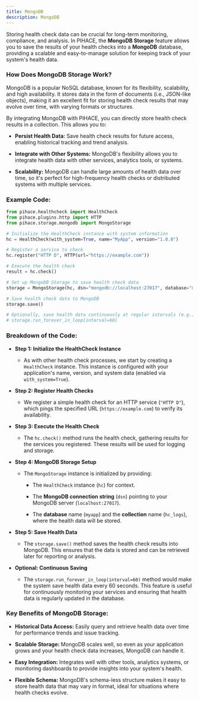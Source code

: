 ```yaml
---
title: MongoDB
description: MongoDB
---
```

Storing health check data can be crucial for long-term monitoring, compliance, and analysis. In PIHACE, the **MongoDB Storage** feature allows you to save the results of your health checks into a **MongoDB** database, providing a scalable and easy-to-manage solution for keeping track of your system's health data.

### How Does MongoDB Storage Work?

MongoDB is a popular NoSQL database, known for its flexibility, scalability, and high availability. It stores data in the form of documents (i.e., JSON-like objects), making it an excellent fit for storing health check results that may evolve over time, with varying formats or structures.

By integrating MongoDB with PIHACE, you can directly store health check results in a collection. This allows you to:

-   **Persist Health Data:** Save health check results for future access, enabling historical tracking and trend analysis.

-   **Integrate with Other Systems:** MongoDB's flexibility allows you to integrate health data with other services, analytics tools, or systems.

-   **Scalability:** MongoDB can handle large amounts of health data over time, so it's perfect for high-frequency health checks or distributed systems with multiple services.

### Example Code:

```python
from pihace.healthcheck import HealthCheck
from pihace.plugins.http import HTTP
from pihace.storage.mongodb import MongoStorage

# Initialize the HealthCheck instance with system information
hc = HealthCheck(with_system=True, name="MyApp", version="1.0.0")

# Register a service to check
hc.register("HTTP D", HTTP(url="https://example.com"))

# Execute the health check
result = hc.check()

# Set up MongoDB Storage to save health check data
storage = MongoStorage(hc, dsn="mongodb://localhost:27017", database="myapp", collection="hc_logs")

# Save health check data to MongoDB
storage.save()

# Optionally, save health data continuously at regular intervals (e.g., every 60 seconds)
# storage.run_forever_in_loop(interval=60)
```

### Breakdown of the Code:

-   **Step 1: Initialize the HealthCheck Instance**

    -   As with other health check processes, we start by creating a `HealthCheck` instance. This instance is configured with your application's name, version, and system data (enabled via `with_system=True`).

-   **Step 2: Register Health Checks**

    -   We register a simple health check for an HTTP service (`"HTTP D"`), which pings the specified URL (`https://example.com`) to verify its availability.

-   **Step 3: Execute the Health Check**

    -   The `hc.check()` method runs the health check, gathering results for the services you registered. These results will be used for logging and storage.

-   **Step 4: MongoDB Storage Setup**

    -   The `MongoStorage` instance is initialized by providing:

        -   The `HealthCheck` instance (`hc`) for context.

        -   The **MongoDB connection string** (`dsn`) pointing to your MongoDB server (`localhost:27017`).

        -   The **database** name (`myapp`) and the **collection** name (`hc_logs`), where the health data will be stored.

-   **Step 5: Save Health Data**

    -   The `storage.save()` method saves the health check results into MongoDB. This ensures that the data is stored and can be retrieved later for reporting or analysis.

-   **Optional: Continuous Saving**

    -   The `storage.run_forever_in_loop(interval=60)` method would make the system save health data every 60 seconds. This feature is useful for continuously monitoring your services and ensuring that health data is regularly updated in the database.

### Key Benefits of MongoDB Storage:

-   **Historical Data Access:** Easily query and retrieve health data over time for performance trends and issue tracking.

-   **Scalable Storage:** MongoDB scales well, so even as your application grows and your health check data increases, MongoDB can handle it.

-   **Easy Integration:** Integrates well with other tools, analytics systems, or monitoring dashboards to provide insights into your system's health.

-   **Flexible Schema:** MongoDB's schema-less structure makes it easy to store health data that may vary in format, ideal for situations where health checks evolve.
